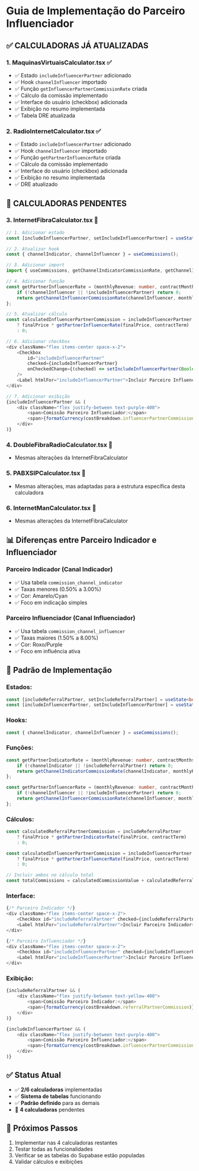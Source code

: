 # Guia de Implementação do Parceiro Influenciador

## ✅ **CALCULADORAS JÁ ATUALIZADAS**

### 1. **MaquinasVirtuaisCalculator.tsx** ✅
- ✅ Estado `includeInfluencerPartner` adicionado
- ✅ Hook `channelInfluencer` importado
- ✅ Função `getInfluencerPartnerCommissionRate` criada
- ✅ Cálculo da comissão implementado
- ✅ Interface do usuário (checkbox) adicionada
- ✅ Exibição no resumo implementada
- ✅ Tabela DRE atualizada

### 2. **RadioInternetCalculator.tsx** ✅
- ✅ Estado `includeInfluencerPartner` adicionado
- ✅ Hook `channelInfluencer` importado
- ✅ Função `getPartnerInfluencerRate` criada
- ✅ Cálculo da comissão implementado
- ✅ Interface do usuário (checkbox) adicionada
- ✅ Exibição no resumo implementada
- ✅ DRE atualizado

## 🔄 **CALCULADORAS PENDENTES**

### 3. **InternetFibraCalculator.tsx** 🔄
```typescript
// 1. Adicionar estado
const [includeInfluencerPartner, setIncludeInfluencerPartner] = useState<boolean>(false);

// 2. Atualizar hook
const { channelIndicator, channelInfluencer } = useCommissions();

// 3. Adicionar import
import { useCommissions, getChannelIndicatorCommissionRate, getChannelInfluencerCommissionRate } from '@/hooks/use-commissions';

// 4. Adicionar função
const getPartnerInfluencerRate = (monthlyRevenue: number, contractMonths: number): number => {
    if (!channelInfluencer || !includeInfluencerPartner) return 0;
    return getChannelInfluencerCommissionRate(channelInfluencer, monthlyRevenue, contractMonths) / 100;
};

// 5. Atualizar cálculo
const calculatedInfluencerPartnerCommission = includeInfluencerPartner
    ? finalPrice * getPartnerInfluencerRate(finalPrice, contractTerm)
    : 0;

// 6. Adicionar checkbox
<div className="flex items-center space-x-2">
    <Checkbox 
        id="includeInfluencerPartner" 
        checked={includeInfluencerPartner} 
        onCheckedChange={(checked) => setIncludeInfluencerPartner(Boolean(checked))} 
    />
    <Label htmlFor="includeInfluencerPartner">Incluir Parceiro Influenciador</Label>
</div>

// 7. Adicionar exibição
{includeInfluencerPartner && (
    <div className="flex justify-between text-purple-400">
        <span>Comissão Parceiro Influenciador:</span> 
        <span>{formatCurrency(costBreakdown.influencerPartnerCommission)}</span>
    </div>
)}
```

### 4. **DoubleFibraRadioCalculator.tsx** 🔄
- Mesmas alterações da InternetFibraCalculator

### 5. **PABXSIPCalculator.tsx** 🔄
- Mesmas alterações, mas adaptadas para a estrutura específica desta calculadora

### 6. **InternetManCalculator.tsx** 🔄
- Mesmas alterações da InternetFibraCalculator

## 📊 **Diferenças entre Parceiro Indicador e Influenciador**

### **Parceiro Indicador** (Canal Indicador)
- ✅ Usa tabela `commission_channel_indicator`
- ✅ Taxas menores (0.50% a 3.00%)
- ✅ Cor: Amarelo/Cyan
- ✅ Foco em indicação simples

### **Parceiro Influenciador** (Canal Influenciador)
- ✅ Usa tabela `commission_channel_influencer`
- ✅ Taxas maiores (1.50% a 8.00%)
- ✅ Cor: Roxo/Purple
- ✅ Foco em influência ativa

## 🎯 **Padrão de Implementação**

### **Estados:**
```typescript
const [includeReferralPartner, setIncludeReferralPartner] = useState<boolean>(false);     // Indicador
const [includeInfluencerPartner, setIncludeInfluencerPartner] = useState<boolean>(false); // Influenciador
```

### **Hooks:**
```typescript
const { channelIndicator, channelInfluencer } = useCommissions();
```

### **Funções:**
```typescript
const getPartnerIndicatorRate = (monthlyRevenue: number, contractMonths: number): number => {
    if (!channelIndicator || !includeReferralPartner) return 0;
    return getChannelIndicatorCommissionRate(channelIndicator, monthlyRevenue, contractMonths) / 100;
};

const getPartnerInfluencerRate = (monthlyRevenue: number, contractMonths: number): number => {
    if (!channelInfluencer || !includeInfluencerPartner) return 0;
    return getChannelInfluencerCommissionRate(channelInfluencer, monthlyRevenue, contractMonths) / 100;
};
```

### **Cálculos:**
```typescript
const calculatedReferralPartnerCommission = includeReferralPartner
    ? finalPrice * getPartnerIndicatorRate(finalPrice, contractTerm)
    : 0;

const calculatedInfluencerPartnerCommission = includeInfluencerPartner
    ? finalPrice * getPartnerInfluencerRate(finalPrice, contractTerm)
    : 0;

// Incluir ambos no cálculo total
const totalCommissions = calculatedCommissionValue + calculatedReferralPartnerCommission + calculatedInfluencerPartnerCommission;
```

### **Interface:**
```typescript
{/* Parceiro Indicador */}
<div className="flex items-center space-x-2">
    <Checkbox id="includeReferralPartner" checked={includeReferralPartner} onCheckedChange={(checked) => setIncludeReferralPartner(Boolean(checked))} />
    <Label htmlFor="includeReferralPartner">Incluir Parceiro Indicador</Label>
</div>

{/* Parceiro Influenciador */}
<div className="flex items-center space-x-2">
    <Checkbox id="includeInfluencerPartner" checked={includeInfluencerPartner} onCheckedChange={(checked) => setIncludeInfluencerPartner(Boolean(checked))} />
    <Label htmlFor="includeInfluencerPartner">Incluir Parceiro Influenciador</Label>
</div>
```

### **Exibição:**
```typescript
{includeReferralPartner && (
    <div className="flex justify-between text-yellow-400">
        <span>Comissão Parceiro Indicador:</span> 
        <span>{formatCurrency(costBreakdown.referralPartnerCommission)}</span>
    </div>
)}

{includeInfluencerPartner && (
    <div className="flex justify-between text-purple-400">
        <span>Comissão Parceiro Influenciador:</span> 
        <span>{formatCurrency(costBreakdown.influencerPartnerCommission)}</span>
    </div>
)}
```

## ✅ **Status Atual**

- ✅ **2/6 calculadoras** implementadas
- ✅ **Sistema de tabelas** funcionando
- ✅ **Padrão definido** para as demais
- 🔄 **4 calculadoras** pendentes

## 🚀 **Próximos Passos**

1. Implementar nas 4 calculadoras restantes
2. Testar todas as funcionalidades
3. Verificar se as tabelas do Supabase estão populadas
4. Validar cálculos e exibições